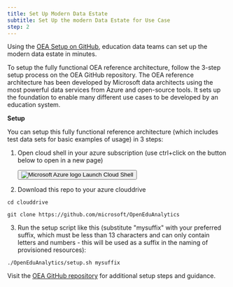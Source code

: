 ```yaml
---
title: Set Up Modern Data Estate
subtitle: Set Up the modern Data Estate for Use Case
step: 2
---
```

Using the <a target="_blank" href="https://github.com/microsoft/OpenEduAnalytics">OEA Setup on GitHub<a/>, education data teams can set up the modern data estate in minutes.

To setup the fully functional OEA reference architecture, follow the 3-step setup process on the OEA GitHub repository. The OEA reference architecture has been developed by Microsoft data architects using the most powerful data services from Azure and open-source tools. It sets up the foundation to enable many different use cases to be developed by an education system.

**Setup**

You can setup this fully functional reference architecture (which includes test data sets for basic examples of usage) in 3 steps:

 1. Open cloud shell in your azure subscription (use ctrl+click on the button below to open in a new page)
 
     <a href="https://portal.azure.com/#cloudshell/" target="_blank">
         <button class="btn azure-blue btn-lg btn-bold btn-nav py-0 border-0 rounded-0">
             <img src="{{ site.baseurl }}/assets/imgs/azure.svg" alt="Microsoft Azure logo" class="img-fluid micro-img" /> Launch Cloud Shell
         </button>
      </a>

 2. Download this repo to your azure clouddrive
```
cd clouddrive
```
```
git clone https://github.com/microsoft/OpenEduAnalytics
```

 3. Run the setup script like this (substitute "mysuffix" with your preferred suffix, which must be less than 13 characters and can only contain letters and numbers - this will be used as a suffix in the naming of provisioned resources):
```
./OpenEduAnalytics/setup.sh mysuffix
```

Visit the [OEA GitHub repository](https://github.com/microsoft/OpenEduAnalytics) for additional setup steps and guidance.
